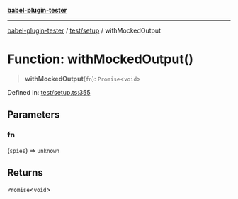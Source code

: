 [**babel-plugin-tester**](../../../README.md)

***

[babel-plugin-tester](../../../README.md) / [test/setup](../README.md) / withMockedOutput

# Function: withMockedOutput()

> **withMockedOutput**(`fn`): `Promise`\<`void`\>

Defined in: [test/setup.ts:355](https://github.com/babel-utils/babel-plugin-tester/blob/fc3d21b0d5e00d8cddad4db323f3724c672066fd/test/setup.ts#L355)

## Parameters

### fn

(`spies`) => `unknown`

## Returns

`Promise`\<`void`\>
